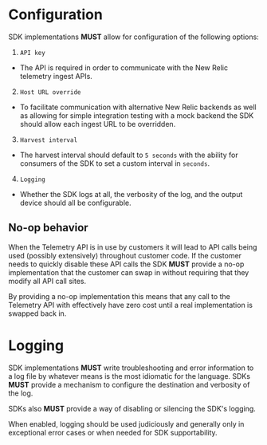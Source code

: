 # Configuration

SDK implementations **MUST** allow for configuration of the following options:

1. `API key`
  * The API is required in order to communicate with the New Relic telemetry ingest APIs. 
2. `Host URL override`
  * To facilitate communication with alternative New Relic backends as well as allowing for simple integration testing with a mock backend the SDK should allow each ingest URL to be overridden.
3. `Harvest interval`
  * The harvest interval should default to `5 seconds` with the ability for consumers of the SDK to set a custom interval in `seconds`.
4. `Logging`
  * Whether the SDK logs at all, the verbosity of the log, and the output device should all be configurable.

## No-op behavior

When the Telemetry API is in use by customers it will lead to API calls being used (possibly extensively) throughout customer code. If the customer needs to quickly disable these API calls the SDK **MUST** provide a no-op implementation that the customer can swap in without requiring that they modify all API call sites.

By providing a no-op implementation this means that any call to the Telemetry API with effectively have zero cost until a real implementation is swapped back in. 

# Logging

SDK implementations **MUST** write troubleshooting and error information to a log file by whatever means is the most idiomatic for the language. 
SDKs **MUST** provide a mechanism to configure the destination and verbosity of the log. 

SDKs also **MUST** provide a way of disabling or silencing the SDK's logging.  

When enabled, logging should be used judiciously and generally only in exceptional error 
cases or when needed for SDK supportability.
